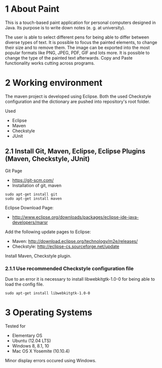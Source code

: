 # 1 About Paint

This is a touch-based paint application for personal computers designed in Java. 
Its purpose is to write down notes (e. g. at university). 

The user is able to select different pens for being able to differ between diverse types of text. It is possible to focus the painted elements, to change their size and to remove them. The image can be exported into the most popular formats like PNG, JPEG, PDF, GIF and lots more. It is possible to change the type of the painted text afterwards. Copy and Paste functionality works cutting across programs.


# 2 Working environment


The maven project is developed using Eclipse. Both the used Checkstyle configuration and the dictionary are  pushed into repository's root folder.

Used 
- Eclipse
- Maven
- Checkstyle
- JUnit


## 2.1 Install Git, Maven, Eclipse, Eclipse Plugins (Maven, Checkstyle, JUnit)
Git Page
- https://git-scm.com/
- Installation of git, maven
```
sudo apt-get install git
sudo apt-get install maven
```
Eclipse Download Page:
- http://www.eclipse.org/downloads/packages/eclipse-ide-java-developers/marsr

Add the following update pages to Eclipse:
- Maven:      http://download.eclipse.org/technology/m2e/releases/
- Checkstyle: http://eclipse-cs.sourceforge.net/update

Install Maven, Checkstyle plugin.


### 2.1.1 Use recommended Checkstyle configuration file
Due to an error it is necessary to install libwebkitgtk-1.0-0 for being able to load the config file.

```
sudo apt-get install libwebkitgtk-1.0-0
```


# 3 Operating Systems

Tested for
* Elementary OS 
* Ubuntu (12.04 LTS)
* Windows 8, 8.1, 10
* Mac OS X Yosemite (10.10.4)

Minor display errors occured using Windows.
